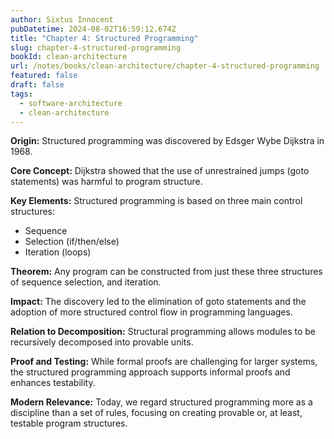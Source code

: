 ```yaml
---
author: Sixtus Innocent
pubDatetime: 2024-08-02T16:59:12.674Z
title: "Chapter 4: Structured Programming"
slug: chapter-4-structured-programming
bookId: clean-architecture
url: /notes/books/clean-architecture/chapter-4-structured-programming
featured: false
draft: false
tags:
  - software-architecture
  - clean-architecture
---
```


**Origin:**
Structured programming was discovered by Edsger Wybe Dijkstra in 1968.

**Core Concept:**
Dijkstra showed that the use of unrestrained jumps (goto statements) was harmful to program structure.

**Key Elements:**
Structured programming is based on three main control structures:

- Sequence
- Selection (if/then/else)
- Iteration (loops)

**Theorem:**
Any program can be constructed from just these three structures of sequence selection, and iteration.

**Impact:**
The discovery led to the elimination of goto statements and the adoption of more structured control flow in programming languages.

**Relation to Decomposition:**
Structural programming allows modules to be recursively decomposed into provable units.

**Proof and Testing:**
While formal proofs are challenging for larger systems, the structured programming approach supports informal proofs and enhances testability.

**Modern Relevance:**
Today, we regard structured programming more as a discipline than a set of rules, focusing on creating provable or, at least, testable program structures.
